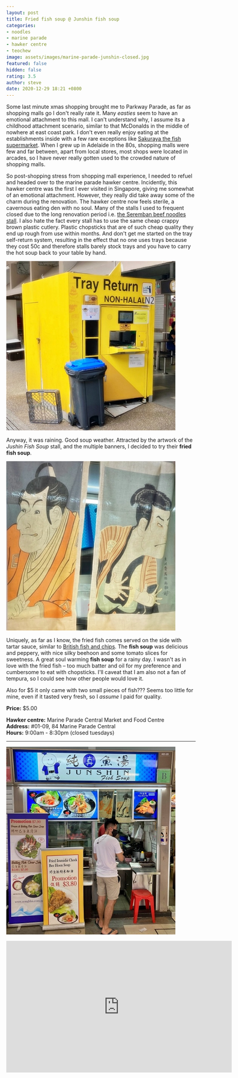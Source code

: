 ```yaml
---
layout: post
title: Fried fish soup @ Junshin fish soup
categories:
- noodles
- marine parade
- hawker centre
- teochew
image: assets/images/marine-parade-junshin-closed.jpg
featured: false
hidden: false
rating: 3.5
author: steve
date: 2020-12-29 18:21 +0800
---
```

Some last minute xmas shopping brought me to Parkway Parade, as far as shopping malls go I don't really rate it. Many *easties* seem to have an emotional attachment to this mall. I can't understand why, I assume its a childhood attachment scenario, similar to that McDonalds in the middle of nowhere at east coast park. I don't even really enjoy eating at the establishments inside with a few rare exceptions like [Sakuraya the fish supermarket](http://www.sakuraya.com.sg/e-fishmart.php). When I grew up in Adelaide in the 80s, shopping malls were few and far between, apart from local stores, most shops were located in arcades, so I have never really gotten used to the crowded nature of shopping malls.

So post-shopping stress from shopping mall experience, I needed to refuel and headed over to the marine parade hawker centre. Incidently, this hawker centre was the first I ever visited in Singapore, giving me somewhat of an emotional attachment. However, they really did take away some of the charm during the renovation. The hawker centre now feels sterile, a cavernous eating den with no soul. Many of the stalls I used to frequent closed due to the long renovation period i.e. [the Seremban beef noodles stall](https://www.burpple.com/mr-wong-seremban-beef-noodles). I also hate the fact every stall has to use the same cheap crappy brown plastic cutlery. Plastic chopsticks that are of such cheap quality they end up rough from use within months. And don't get me started on the tray self-return system, resulting in the effect that no one uses trays because they cost 50c and therefore stalls barely stock trays and you have to carry the hot soup back to your table by hand.

![Self-return trays](/assets/images/marine-parade-junshin-3.jpg "Self-return trays")

Anyway, it was raining. Good soup weather. Attracted by the artwork of the *Jushin Fish Soup* stall, and the multiple banners, I decided to try their **fried fish soup**.

![Stall artwork](/assets/images/marine-parade-junshin-2.jpg "Stall artwork")

Uniquely, as far as I know, the fried fish comes served on the side with tartar sauce, similar to [British fish and chips](https://en.wikipedia.org/wiki/Fish_and_chips). The **fish soup** was delicious and peppery, with nice silky beehoon and some tomato slices for sweetness. A great soul warming **fish soup** for a rainy day. I wasn't as in love with the fried fish – too much batter and oil for my preference and cumbersome to eat with chopsticks. I'll caveat that I am also not a fan of tempura, so I could see how other people would love it.

Also for $5 it only came with two small pieces of fish??? Seems too little for mine, even if it tasted very fresh, so I *assume* I paid for quality.

**Price:** $5.00

**Hawker centre:** Marine Parade Central Market and Food Centre  
**Address:** #01-09, 84 Marine Parade Central  
**Hours:** 9:00am - 8:30pm (closed tuesdays)  

***  

![Junshin fish soup](/assets/images/marine-parade-junshin-4.jpg "Junshin fish soup")

<iframe src="https://www.google.com/maps/embed?pb=!1m18!1m12!1m3!1d3988.788149732111!2d103.90434971453855!3d1.3020419990503536!2m3!1f0!2f0!3f0!3m2!1i1024!2i768!4f13.1!3m3!1m2!1s0x31da18717cb6cf77%3A0x5f917877702b68f0!2sMarine%20Parade%20Central!5e0!3m2!1sen!2ssg!4v1609237177686!5m2!1sen!2ssg" width="600" height="350" frameborder="0" style="border:0;" allowfullscreen="" aria-hidden="false" tabindex="0"></iframe>  